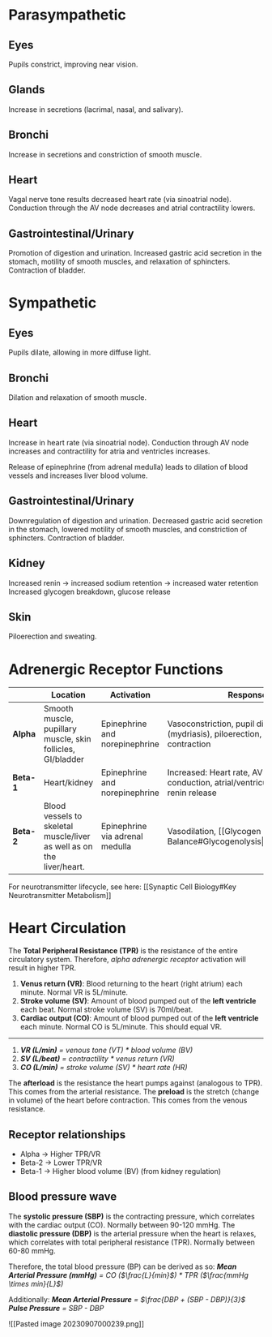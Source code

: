# Parasympathetic
## Eyes
Pupils constrict, improving near vision.
## Glands
Increase in secretions (lacrimal, nasal, and salivary).
## Bronchi
Increase in secretions and constriction of smooth muscle.
## Heart
Vagal nerve tone results decreased heart rate (via sinoatrial node). Conduction through the AV node decreases and atrial contractility lowers.
## Gastrointestinal/Urinary
Promotion of digestion and urination. Increased gastric acid secretion in the stomach, motility of smooth muscles, and relaxation of sphincters. Contraction of bladder.
# Sympathetic
## Eyes
Pupils dilate, allowing in more diffuse light.
## Bronchi
Dilation and relaxation of smooth muscle.
## Heart
Increase in heart rate (via sinoatrial node). Conduction through AV node increases and contractility for atria and ventricles increases.

Release of epinephrine (from adrenal medulla) leads to dilation of blood vessels and increases liver blood volume.
## Gastrointestinal/Urinary
Downregulation of digestion and urination. Decreased gastric acid secretion in the stomach, lowered motility of smooth muscles, and constriction of sphincters. Contraction of bladder.
## Kidney
Increased renin → increased sodium retention → increased water retention
Increased glycogen breakdown, glucose release
## Skin
Piloerection and sweating.
# Adrenergic Receptor Functions
|            | Location                                                              | Activation                      | Response                                                                                 |
| ---------- | --------------------------------------------------------------------- | ------------------------------- | ---------------------------------------------------------------------------------------- |
| **Alpha**  | Smooth muscle, pupillary muscle, skin follicles, GI/bladder           | Epinephrine and norepinephrine  | Vasoconstriction, pupil dilation (mydriasis), piloerection, sphincter contraction        |
| **Beta-1** | Heart/kidney                                                          | Epinephrine and norepinephrine  | Increased: Heart rate, AV node conduction, atrial/ventricular contraction, renin release |
| **Beta-2** | Blood vessels to skeletal muscle/liver as well as on the liver/heart. | Epinephrine via adrenal medulla | Vasodilation, [[Glycogen and Fuel Balance#Glycogenolysis\|glycogenolysis]]               |

For neurotransmitter lifecycle, see here: [[Synaptic Cell Biology#Key Neurotransmitter Metabolism]]
# Heart Circulation
The **Total Peripheral Resistance (TPR)** is the resistance of the entire circulatory system. Therefore, *alpha adrenergic receptor* activation will result in higher TPR. 

1. **Venus return (VR)**: Blood returning to the heart (right atrium) each minute. Normal VR is  5L/minute.
2. **Stroke volume (SV)**: Amount of blood pumped out of the **left ventricle** each beat. Normal stroke volume (SV) is 70ml/beat.
3. **Cardiac output (CO)**: Amount of blood pumped out of the **left ventricle** each minute. Normal CO is  5L/minute. This should equal VR.
___
1. ***VR (L/min)** = venous tone (VT) * blood volume (BV)*
2. ***SV (L/beat)** = contractility * venus return (VR)*
3. ***CO (L/min)** = stroke volume (SV) * heart rate (HR)*

The **afterload** is the resistance the heart pumps against (analogous to TPR). This comes from the arterial resistance.
The **preload** is the stretch (change in volume) of the heart before contraction. This comes from the venous resistance.
## Receptor relationships
- Alpha → Higher TPR/VR
- Beta-2 → Lower TPR/VR
- Beta-1 → Higher blood volume (BV) (from kidney regulation)
## Blood pressure wave
The **systolic pressure (SBP)** is the contracting pressure, which correlates with the cardiac output (CO). Normally between 90-120 mmHg. 
The **diastolic pressure (DBP)** is the arterial pressure when the heart is relaxes, which correlates with total peripheral resistance (TPR). Normally between 60-80 mmHg.

Therefore, the total blood pressure (BP) can be derived as so:
***Mean Arterial Pressure (mmHg)** = CO ($\frac{L}{min}$) * TPR ($\frac{mmHg \times min}{L}$)*

Additionally:
***Mean Arterial Pressure** = $\frac{DBP + (SBP - DBP)}{3}$*
***Pulse Pressure** = SBP - DBP*


![[Pasted image 20230907000239.png]]